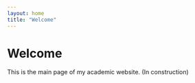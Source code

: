 ```yaml
---
layout: home
title: "Welcome"
---
```


# Welcome

This is the main page of my academic website. (In construction)
